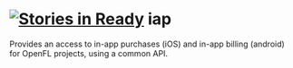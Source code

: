 [![Stories in Ready](https://badge.waffle.io/openfl/iap.png?label=ready)](https://waffle.io/openfl/iap)
iap
===
Provides an access to in-app purchases (iOS) and in-app billing (android) for OpenFL projects, using a common API.
